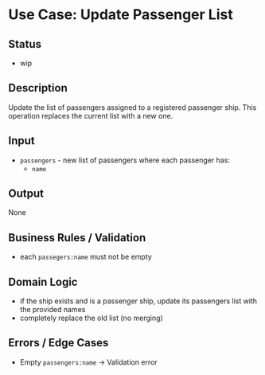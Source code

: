 # Use Case: Update Passenger List

## Status

- wip

## Description
Update the list of passengers assigned to a registered passenger ship.
This operation replaces the current list with a new one.

## Input

- `passengers` - new list of passengers where each passenger has:
    - `name`

## Output

None

## Business Rules / Validation

- each `passegers:name` must not be empty

## Domain Logic

- if the ship exists and is a passenger ship, update its passengers list with the provided names
- completely replace the old list (no merging)

## Errors / Edge Cases

- Empty `passengers:name` -> Validation error
